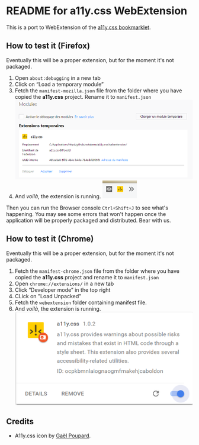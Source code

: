 # README for a11y.css WebExtension

This is a port to WebExtension of the [a11y.css bookmarklet](../).

## How to test it (Firefox)

Eventually this will be a proper extension, but for the moment it's not packaged.

1. Open `about:debugging` in a new tab
2. Click on “Load a temporary module”
3. Fetch the `manifest-mozilla.json` file from the folder where you have copied the **a11y.css** project. Rename it to `manifest.json`
   ![The “About: debugging panel”](readme_images/about_debugging.png)
4. And *voilà*, the extension is running.
   ![The icon in Firefox's toolbar, among other friends](readme_images/webext_icon_running.png)

Then you can run the Browser console `Ctrl+Shift+J` to see what's happening. You may see some errors that won't happen once the application will be properly packaged and distributed. Bear with us.

## How to test it (Chrome)

Eventually this will be a proper extension, but for the moment it's not packaged.


1. Fetch the `manifest-chrome.json` file from the folder where you have copied the **a11y.css** project and rename it to `manifest.json`
2. Open `chrome://extensions/` in a new tab
3. Click “Developer mode” in the top right
4. CLick on "Load Unpacked"
5. Fetch the `webextension` folder containing manifest file.
6. And *voilà*, the extension is running.
   ![The “Chrome extension”](readme_images/chrome_extension.PNG)
## Credits

* A11y.css icon by [Gaël Poupard](http://www.ffoodd.fr/).
